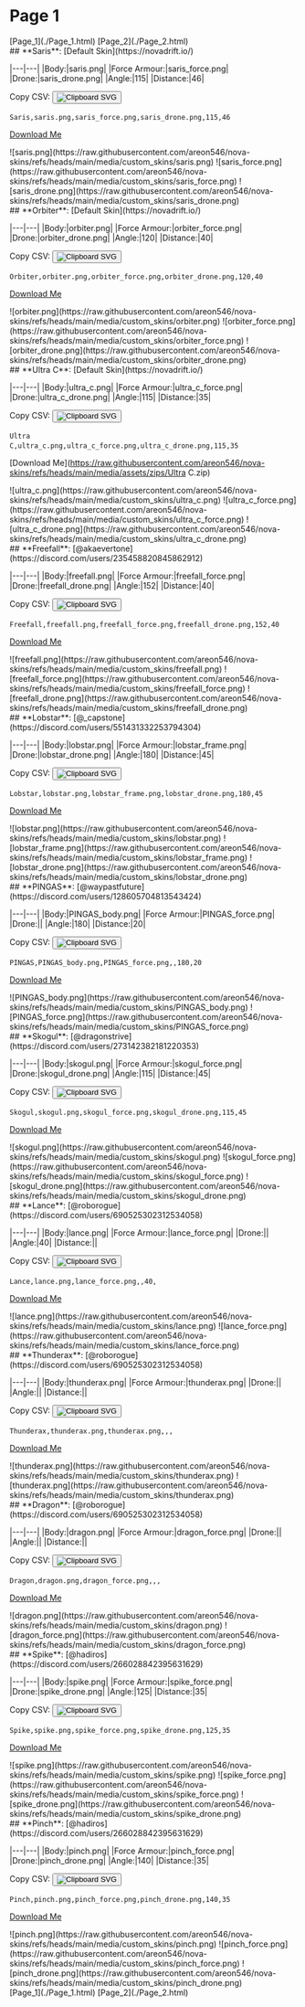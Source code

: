 # Page 1

<section class="nav">
[Page_1](./Page_1.html)
[Page_2](./Page_2.html)
</section>
<section class='skins'>
<section class='skin'>
## **Saris**:
[Default Skin](https://novadrift.io/)


|---|---|
|Body:|saris.png|
|Force Armour:|saris_force.png|
|Drone:|saris_drone.png|
|Angle:|115|
|Distance:|46|

Copy CSV: <button class='copier' csv='Saris,saris.png,saris_force.png,saris_drone.png,115,46'><img src='/static/svg/copy.svg' alt='Clipboard SVG'></img></button>

<code class='csv'>Saris,saris.png,saris_force.png,saris_drone.png,115,46</code>

[Download Me](https://raw.githubusercontent.com/areon546/nova-skins/refs/heads/main/media/assets/zips/Saris.zip)

<section class="media">
![saris.png](https://raw.githubusercontent.com/areon546/nova-skins/refs/heads/main/media/custom_skins/saris.png)
![saris_force.png](https://raw.githubusercontent.com/areon546/nova-skins/refs/heads/main/media/custom_skins/saris_force.png)
![saris_drone.png](https://raw.githubusercontent.com/areon546/nova-skins/refs/heads/main/media/custom_skins/saris_drone.png)

</section>
</section>
<section class='skin'>
## **Orbiter**:
[Default Skin](https://novadrift.io/)


|---|---|
|Body:|orbiter.png|
|Force Armour:|orbiter_force.png|
|Drone:|orbiter_drone.png|
|Angle:|120|
|Distance:|40|

Copy CSV: <button class='copier' csv='Orbiter,orbiter.png,orbiter_force.png,orbiter_drone.png,120,40'><img src='/static/svg/copy.svg' alt='Clipboard SVG'></img></button>

<code class='csv'>Orbiter,orbiter.png,orbiter_force.png,orbiter_drone.png,120,40</code>

[Download Me](https://raw.githubusercontent.com/areon546/nova-skins/refs/heads/main/media/assets/zips/Orbiter.zip)

<section class="media">
![orbiter.png](https://raw.githubusercontent.com/areon546/nova-skins/refs/heads/main/media/custom_skins/orbiter.png)
![orbiter_force.png](https://raw.githubusercontent.com/areon546/nova-skins/refs/heads/main/media/custom_skins/orbiter_force.png)
![orbiter_drone.png](https://raw.githubusercontent.com/areon546/nova-skins/refs/heads/main/media/custom_skins/orbiter_drone.png)

</section>
</section>
<section class='skin'>
## **Ultra C**:
[Default Skin](https://novadrift.io/)


|---|---|
|Body:|ultra_c.png|
|Force Armour:|ultra_c_force.png|
|Drone:|ultra_c_drone.png|
|Angle:|115|
|Distance:|35|

Copy CSV: <button class='copier' csv='Ultra C,ultra_c.png,ultra_c_force.png,ultra_c_drone.png,115,35'><img src='/static/svg/copy.svg' alt='Clipboard SVG'></img></button>

<code class='csv'>Ultra C,ultra_c.png,ultra_c_force.png,ultra_c_drone.png,115,35</code>

[Download Me](https://raw.githubusercontent.com/areon546/nova-skins/refs/heads/main/media/assets/zips/Ultra C.zip)

<section class="media">
![ultra_c.png](https://raw.githubusercontent.com/areon546/nova-skins/refs/heads/main/media/custom_skins/ultra_c.png)
![ultra_c_force.png](https://raw.githubusercontent.com/areon546/nova-skins/refs/heads/main/media/custom_skins/ultra_c_force.png)
![ultra_c_drone.png](https://raw.githubusercontent.com/areon546/nova-skins/refs/heads/main/media/custom_skins/ultra_c_drone.png)

</section>
</section>
<section class='skin'>
## **Freefall**:
[@akaevertone](https://discord.com/users/235458820845862912)


|---|---|
|Body:|freefall.png|
|Force Armour:|freefall_force.png|
|Drone:|freefall_drone.png|
|Angle:|152|
|Distance:|40|

Copy CSV: <button class='copier' csv='Freefall,freefall.png,freefall_force.png,freefall_drone.png,152,40'><img src='/static/svg/copy.svg' alt='Clipboard SVG'></img></button>

<code class='csv'>Freefall,freefall.png,freefall_force.png,freefall_drone.png,152,40</code>

[Download Me](https://raw.githubusercontent.com/areon546/nova-skins/refs/heads/main/media/assets/zips/Freefall.zip)

<section class="media">
![freefall.png](https://raw.githubusercontent.com/areon546/nova-skins/refs/heads/main/media/custom_skins/freefall.png)
![freefall_force.png](https://raw.githubusercontent.com/areon546/nova-skins/refs/heads/main/media/custom_skins/freefall_force.png)
![freefall_drone.png](https://raw.githubusercontent.com/areon546/nova-skins/refs/heads/main/media/custom_skins/freefall_drone.png)

</section>
</section>
<section class='skin'>
## **Lobstar**:
[@_capstone](https://discord.com/users/551431332253794304)


|---|---|
|Body:|lobstar.png|
|Force Armour:|lobstar_frame.png|
|Drone:|lobstar_drone.png|
|Angle:|180|
|Distance:|45|

Copy CSV: <button class='copier' csv='Lobstar,lobstar.png,lobstar_frame.png,lobstar_drone.png,180,45'><img src='/static/svg/copy.svg' alt='Clipboard SVG'></img></button>

<code class='csv'>Lobstar,lobstar.png,lobstar_frame.png,lobstar_drone.png,180,45</code>

[Download Me](https://raw.githubusercontent.com/areon546/nova-skins/refs/heads/main/media/assets/zips/Lobstar.zip)

<section class="media">
![lobstar.png](https://raw.githubusercontent.com/areon546/nova-skins/refs/heads/main/media/custom_skins/lobstar.png)
![lobstar_frame.png](https://raw.githubusercontent.com/areon546/nova-skins/refs/heads/main/media/custom_skins/lobstar_frame.png)
![lobstar_drone.png](https://raw.githubusercontent.com/areon546/nova-skins/refs/heads/main/media/custom_skins/lobstar_drone.png)

</section>
</section>
<section class='skin'>
## **PINGAS**:
[@waypastfuture](https://discord.com/users/128605704813543424)


|---|---|
|Body:|PINGAS_body.png|
|Force Armour:|PINGAS_force.png|
|Drone:||
|Angle:|180|
|Distance:|20|

Copy CSV: <button class='copier' csv='PINGAS,PINGAS_body.png,PINGAS_force.png,,180,20'><img src='/static/svg/copy.svg' alt='Clipboard SVG'></img></button>

<code class='csv'>PINGAS,PINGAS_body.png,PINGAS_force.png,,180,20</code>

[Download Me](https://raw.githubusercontent.com/areon546/nova-skins/refs/heads/main/media/assets/zips/PINGAS.zip)

<section class="media">
![PINGAS_body.png](https://raw.githubusercontent.com/areon546/nova-skins/refs/heads/main/media/custom_skins/PINGAS_body.png)
![PINGAS_force.png](https://raw.githubusercontent.com/areon546/nova-skins/refs/heads/main/media/custom_skins/PINGAS_force.png)

</section>
</section>
<section class='skin'>
## **Skogul**:
[@dragonstrive](https://discord.com/users/273142382181220353)


|---|---|
|Body:|skogul.png|
|Force Armour:|skogul_force.png|
|Drone:|skogul_drone.png|
|Angle:|115|
|Distance:|45|

Copy CSV: <button class='copier' csv='Skogul,skogul.png,skogul_force.png,skogul_drone.png,115,45'><img src='/static/svg/copy.svg' alt='Clipboard SVG'></img></button>

<code class='csv'>Skogul,skogul.png,skogul_force.png,skogul_drone.png,115,45</code>

[Download Me](https://raw.githubusercontent.com/areon546/nova-skins/refs/heads/main/media/assets/zips/Skogul.zip)

<section class="media">
![skogul.png](https://raw.githubusercontent.com/areon546/nova-skins/refs/heads/main/media/custom_skins/skogul.png)
![skogul_force.png](https://raw.githubusercontent.com/areon546/nova-skins/refs/heads/main/media/custom_skins/skogul_force.png)
![skogul_drone.png](https://raw.githubusercontent.com/areon546/nova-skins/refs/heads/main/media/custom_skins/skogul_drone.png)

</section>
</section>
<section class='skin'>
## **Lance**:
[@roborogue](https://discord.com/users/690525302312534058)


|---|---|
|Body:|lance.png|
|Force Armour:|lance_force.png|
|Drone:||
|Angle:|40|
|Distance:||

Copy CSV: <button class='copier' csv='Lance,lance.png,lance_force.png,,40,'><img src='/static/svg/copy.svg' alt='Clipboard SVG'></img></button>

<code class='csv'>Lance,lance.png,lance_force.png,,40,</code>

[Download Me](https://raw.githubusercontent.com/areon546/nova-skins/refs/heads/main/media/assets/zips/Lance.zip)

<section class="media">
![lance.png](https://raw.githubusercontent.com/areon546/nova-skins/refs/heads/main/media/custom_skins/lance.png)
![lance_force.png](https://raw.githubusercontent.com/areon546/nova-skins/refs/heads/main/media/custom_skins/lance_force.png)

</section>
</section>
<section class='skin'>
## **Thunderax**:
[@roborogue](https://discord.com/users/690525302312534058)


|---|---|
|Body:|thunderax.png|
|Force Armour:|thunderax.png|
|Drone:||
|Angle:||
|Distance:||

Copy CSV: <button class='copier' csv='Thunderax,thunderax.png,thunderax.png,,,'><img src='/static/svg/copy.svg' alt='Clipboard SVG'></img></button>

<code class='csv'>Thunderax,thunderax.png,thunderax.png,,,</code>

[Download Me](https://raw.githubusercontent.com/areon546/nova-skins/refs/heads/main/media/assets/zips/Thunderax.zip)

<section class="media">
![thunderax.png](https://raw.githubusercontent.com/areon546/nova-skins/refs/heads/main/media/custom_skins/thunderax.png)
![thunderax.png](https://raw.githubusercontent.com/areon546/nova-skins/refs/heads/main/media/custom_skins/thunderax.png)

</section>
</section>
<section class='skin'>
## **Dragon**:
[@roborogue](https://discord.com/users/690525302312534058)


|---|---|
|Body:|dragon.png|
|Force Armour:|dragon_force.png|
|Drone:||
|Angle:||
|Distance:||

Copy CSV: <button class='copier' csv='Dragon,dragon.png,dragon_force.png,,,'><img src='/static/svg/copy.svg' alt='Clipboard SVG'></img></button>

<code class='csv'>Dragon,dragon.png,dragon_force.png,,,</code>

[Download Me](https://raw.githubusercontent.com/areon546/nova-skins/refs/heads/main/media/assets/zips/Dragon.zip)

<section class="media">
![dragon.png](https://raw.githubusercontent.com/areon546/nova-skins/refs/heads/main/media/custom_skins/dragon.png)
![dragon_force.png](https://raw.githubusercontent.com/areon546/nova-skins/refs/heads/main/media/custom_skins/dragon_force.png)

</section>
</section>
<section class='skin'>
## **Spike**:
[@hadiros](https://discord.com/users/266028842395631629)


|---|---|
|Body:|spike.png|
|Force Armour:|spike_force.png|
|Drone:|spike_drone.png|
|Angle:|125|
|Distance:|35|

Copy CSV: <button class='copier' csv='Spike,spike.png,spike_force.png,spike_drone.png,125,35'><img src='/static/svg/copy.svg' alt='Clipboard SVG'></img></button>

<code class='csv'>Spike,spike.png,spike_force.png,spike_drone.png,125,35</code>

[Download Me](https://raw.githubusercontent.com/areon546/nova-skins/refs/heads/main/media/assets/zips/Spike.zip)

<section class="media">
![spike.png](https://raw.githubusercontent.com/areon546/nova-skins/refs/heads/main/media/custom_skins/spike.png)
![spike_force.png](https://raw.githubusercontent.com/areon546/nova-skins/refs/heads/main/media/custom_skins/spike_force.png)
![spike_drone.png](https://raw.githubusercontent.com/areon546/nova-skins/refs/heads/main/media/custom_skins/spike_drone.png)

</section>
</section>
<section class='skin'>
## **Pinch**:
[@hadiros](https://discord.com/users/266028842395631629)


|---|---|
|Body:|pinch.png|
|Force Armour:|pinch_force.png|
|Drone:|pinch_drone.png|
|Angle:|140|
|Distance:|35|

Copy CSV: <button class='copier' csv='Pinch,pinch.png,pinch_force.png,pinch_drone.png,140,35'><img src='/static/svg/copy.svg' alt='Clipboard SVG'></img></button>

<code class='csv'>Pinch,pinch.png,pinch_force.png,pinch_drone.png,140,35</code>

[Download Me](https://raw.githubusercontent.com/areon546/nova-skins/refs/heads/main/media/assets/zips/Pinch.zip)

<section class="media">
![pinch.png](https://raw.githubusercontent.com/areon546/nova-skins/refs/heads/main/media/custom_skins/pinch.png)
![pinch_force.png](https://raw.githubusercontent.com/areon546/nova-skins/refs/heads/main/media/custom_skins/pinch_force.png)
![pinch_drone.png](https://raw.githubusercontent.com/areon546/nova-skins/refs/heads/main/media/custom_skins/pinch_drone.png)

</section>
</section>
</section
<section class="nav">
[Page_1](./Page_1.html)
[Page_2](./Page_2.html)
</section>